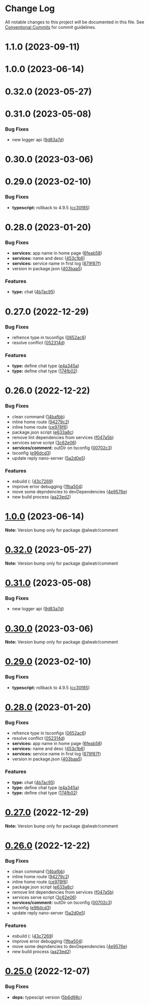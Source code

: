 # Change Log

All notable changes to this project will be documented in this file.
See [Conventional Commits](https://conventionalcommits.org) for commit guidelines.

# 1.1.0 (2023-09-11)

# 1.0.0 (2023-06-14)

# 0.32.0 (2023-05-27)

# 0.31.0 (2023-05-08)

### Bug Fixes

- new logger api ([9d83a7d](https://github.com/AliMD/alwatr/commit/9d83a7dc5c103bc3bb4282dacfd85fa998915300))

# 0.30.0 (2023-03-06)

# 0.29.0 (2023-02-10)

### Bug Fixes

- **typescript:** rollback to 4.9.5 ([cc30f85](https://github.com/AliMD/alwatr/commit/cc30f8502bf95868ff41ba986120b2842acba36b))

# 0.28.0 (2023-01-20)

### Bug Fixes

- **services:** app name in home page ([6feab58](https://github.com/AliMD/alwatr/commit/6feab58b5655c7a09150ec83adf9f3bd8fe976b4))
- **services:** name and desc ([453c1b6](https://github.com/AliMD/alwatr/commit/453c1b6ff334a23bea690b7ff9dd874471b25bb9))
- **services:** service name in first log ([879f87f](https://github.com/AliMD/alwatr/commit/879f87fd4d4b47454d608a5b71d70e47601c7cd7))
- version in package.json ([403baa5](https://github.com/AliMD/alwatr/commit/403baa53159db2a0fff5b3651769b85e66b13191))

### Features

- **type:** chat ([4b7ac95](https://github.com/AliMD/alwatr/commit/4b7ac95522dcb637ebab2eda0b8f3e0cd80d59b0))

# 0.27.0 (2022-12-29)

### Bug Fixes

- refrence type in tsconfigs ([0652ac6](https://github.com/AliMD/alwatr/commit/0652ac67be6167f4bfa60bf84282e40af3228f16))
- resolve conflict ([052314d](https://github.com/AliMD/alwatr/commit/052314d2adb3b9b0e44e54f9b8e6d60fc1827075))

### Features

- **type:** define chat type ([e4a345a](https://github.com/AliMD/alwatr/commit/e4a345a7c932d88f0d13e2df1b3dd7d2ad745932))
- **type:** define chat type ([174fb02](https://github.com/AliMD/alwatr/commit/174fb02fe287c6fee6e9783f91dfa1928dbaf2ce))

# 0.26.0 (2022-12-22)

### Bug Fixes

- clean command ([14bafbb](https://github.com/AliMD/alwatr/commit/14bafbb01b3c92ccf516346a4e5117f1893c32e9))
- inline home route ([94279c2](https://github.com/AliMD/alwatr/commit/94279c21891fc710f48642b1c8debbf02b2436d3))
- inline home route ([ce978f6](https://github.com/AliMD/alwatr/commit/ce978f6e1e2890e853d0db351c08efca665e5fad))
- package.json script ([e633a8c](https://github.com/AliMD/alwatr/commit/e633a8c4355bec0d2fc044f073f7f639c0fd1976))
- remove lint dependencies from services ([f047a5b](https://github.com/AliMD/alwatr/commit/f047a5bb0d1e8277f48b55969e18dc3582d9a234))
- services serve script ([3c62e06](https://github.com/AliMD/alwatr/commit/3c62e06ec594ec7da171fc39ec77787e3bd29a0c))
- **services/comment:** outDir on tsconfig ([00702c3](https://github.com/AliMD/alwatr/commit/00702c3c45757a140bc95938a6377df8bee46518))
- tsconfig ([e96dcd3](https://github.com/AliMD/alwatr/commit/e96dcd30774a9f06f7d051e0504192cbbe019e35))
- update reply nano-server ([5a2d0e5](https://github.com/AliMD/alwatr/commit/5a2d0e5698b16cffcc5393ee4a44ffda66702425))

### Features

- esbuild (: ([43c7269](https://github.com/AliMD/alwatr/commit/43c7269333cf71b142e26da1456446d42fb3f8e0))
- improve error debugging ([1fba504](https://github.com/AliMD/alwatr/commit/1fba50400a1e8ececc10bbe8ea11cc8dcea2289c))
- move some depndencies to devDependencies ([4e9576e](https://github.com/AliMD/alwatr/commit/4e9576e6fd55f361e08a54230931ad45832131d9))
- new build process ([aa23ed2](https://github.com/AliMD/alwatr/commit/aa23ed256824b9b4409e51a3213d6e67f2aeb8a3))

# [1.0.0](https://github.com/AliMD/alwatr/compare/v0.32.0...v1.0.0) (2023-06-14)

**Note:** Version bump only for package @alwatr/comment

# [0.32.0](https://github.com/AliMD/alwatr/compare/v0.31.0...v0.32.0) (2023-05-27)

**Note:** Version bump only for package @alwatr/comment

# [0.31.0](https://github.com/AliMD/alwatr/compare/v0.30.0...v0.31.0) (2023-05-08)

### Bug Fixes

- new logger api ([9d83a7d](https://github.com/AliMD/alwatr/commit/9d83a7dc5c103bc3bb4282dacfd85fa998915300))

# [0.30.0](https://github.com/AliMD/alwatr/compare/v0.29.0...v0.30.0) (2023-03-06)

**Note:** Version bump only for package @alwatr/comment

# [0.29.0](https://github.com/AliMD/alwatr/compare/v0.28.0...v0.29.0) (2023-02-10)

### Bug Fixes

- **typescript:** rollback to 4.9.5 ([cc30f85](https://github.com/AliMD/alwatr/commit/cc30f8502bf95868ff41ba986120b2842acba36b))

# [0.28.0](https://github.com/AliMD/alwatr/compare/v0.27.0...v0.28.0) (2023-01-20)

### Bug Fixes

- refrence type in tsconfigs ([0652ac6](https://github.com/AliMD/alwatr/commit/0652ac67be6167f4bfa60bf84282e40af3228f16))
- resolve conflict ([052314d](https://github.com/AliMD/alwatr/commit/052314d2adb3b9b0e44e54f9b8e6d60fc1827075))
- **services:** app name in home page ([6feab58](https://github.com/AliMD/alwatr/commit/6feab58b5655c7a09150ec83adf9f3bd8fe976b4))
- **services:** name and desc ([453c1b6](https://github.com/AliMD/alwatr/commit/453c1b6ff334a23bea690b7ff9dd874471b25bb9))
- **services:** service name in first log ([879f87f](https://github.com/AliMD/alwatr/commit/879f87fd4d4b47454d608a5b71d70e47601c7cd7))
- version in package.json ([403baa5](https://github.com/AliMD/alwatr/commit/403baa53159db2a0fff5b3651769b85e66b13191))

### Features

- **type:** chat ([4b7ac95](https://github.com/AliMD/alwatr/commit/4b7ac95522dcb637ebab2eda0b8f3e0cd80d59b0))
- **type:** define chat type ([e4a345a](https://github.com/AliMD/alwatr/commit/e4a345a7c932d88f0d13e2df1b3dd7d2ad745932))
- **type:** define chat type ([174fb02](https://github.com/AliMD/alwatr/commit/174fb02fe287c6fee6e9783f91dfa1928dbaf2ce))

# [0.27.0](https://github.com/AliMD/alwatr/compare/v0.26.0...v0.27.0) (2022-12-29)

**Note:** Version bump only for package @alwatr/comment

# [0.26.0](https://github.com/AliMD/alwatr/compare/v0.25.0...v0.26.0) (2022-12-22)

### Bug Fixes

- clean command ([14bafbb](https://github.com/AliMD/alwatr/commit/14bafbb01b3c92ccf516346a4e5117f1893c32e9))
- inline home route ([94279c2](https://github.com/AliMD/alwatr/commit/94279c21891fc710f48642b1c8debbf02b2436d3))
- inline home route ([ce978f6](https://github.com/AliMD/alwatr/commit/ce978f6e1e2890e853d0db351c08efca665e5fad))
- package.json script ([e633a8c](https://github.com/AliMD/alwatr/commit/e633a8c4355bec0d2fc044f073f7f639c0fd1976))
- remove lint dependencies from services ([f047a5b](https://github.com/AliMD/alwatr/commit/f047a5bb0d1e8277f48b55969e18dc3582d9a234))
- services serve script ([3c62e06](https://github.com/AliMD/alwatr/commit/3c62e06ec594ec7da171fc39ec77787e3bd29a0c))
- **services/comment:** outDir on tsconfig ([00702c3](https://github.com/AliMD/alwatr/commit/00702c3c45757a140bc95938a6377df8bee46518))
- tsconfig ([e96dcd3](https://github.com/AliMD/alwatr/commit/e96dcd30774a9f06f7d051e0504192cbbe019e35))
- update reply nano-server ([5a2d0e5](https://github.com/AliMD/alwatr/commit/5a2d0e5698b16cffcc5393ee4a44ffda66702425))

### Features

- esbuild (: ([43c7269](https://github.com/AliMD/alwatr/commit/43c7269333cf71b142e26da1456446d42fb3f8e0))
- improve error debugging ([1fba504](https://github.com/AliMD/alwatr/commit/1fba50400a1e8ececc10bbe8ea11cc8dcea2289c))
- move some depndencies to devDependencies ([4e9576e](https://github.com/AliMD/alwatr/commit/4e9576e6fd55f361e08a54230931ad45832131d9))
- new build process ([aa23ed2](https://github.com/AliMD/alwatr/commit/aa23ed256824b9b4409e51a3213d6e67f2aeb8a3))

# [0.25.0](https://github.com/AliMD/alwatr/compare/v0.24.1...v0.25.0) (2022-12-07)

### Bug Fixes

- **deps:** typescipt version ([5b6d98c](https://github.com/AliMD/alwatr/commit/5b6d98c82350eef6df30f420e550dd4cf356b974))
